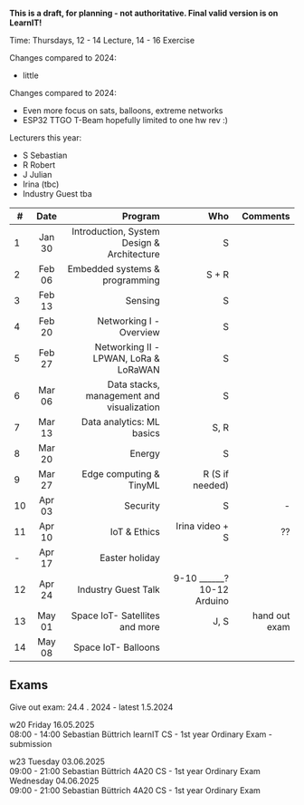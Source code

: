 __This is a draft, for planning - not authoritative. Final valid version is on LearnIT!__

Time: Thursdays, 12 - 14 Lecture, 14 - 16 Exercise

Changes compared to 2024:
  - little

Changes compared to 2024:
  - Even more focus on sats, balloons, extreme networks
  - ESP32 TTGO T-Beam hopefully limited to one hw rev :)
  
  Lecturers this year:
  - S Sebastian
  - R Robert
  - J Julian
  - Irina (tbc)
  - Industry Guest tba


| #        | Date           | Program  | Who  | Comments  |
| ------------- |:-------------:| -----:|-----:|-----:|
| 1     | Jan 30 | Introduction, System Design & Architecture | S |   |
| 2     | Feb 06     |  Embedded systems & programming  | S + R |   |
| 3     | Feb 13    |  Sensing |S| |S | |
| 4    | Feb 20    |   Networking I - Overview|  S  | |
| 5    | Feb 27     |  Networking II - LPWAN, LoRa & LoRaWAN |S | |
| 6     | Mar 06    | Data stacks, management and visualization |S |  |
| 7    | Mar 13    |    Data analytics: ML basics  | S, R |  |
| 8     | Mar 20     |  Energy |S |  |
| 9     | Mar 27     |  Edge computing & TinyML| R (S if needed) |  |
| 10    | Apr 03   |   Security |S| - |
| 11   | Apr 10      | IoT & Ethics | Irina video + S    | ?? |
| -   | Apr 17      | Easter holiday
| 12    | Apr 24    |   Industry Guest Talk | 9-10 ______? 10-12 Arduino |
| 13  | May 01  |    Space IoT- Satellites and more | J, S | hand out exam |
| 14 | May 08  |    Space IoT- Balloons


## Exams

Give out exam: 24.4	. 2024 - latest 1.5.2024

w20 	Friday 16.05.2025 	
	08:00 - 14:00 	Sebastian Büttrich 	learnIT 	CS - 1st year 	Ordinary Exam - submission
 
w23 	Tuesday 03.06.2025 	
	09:00 - 21:00 	Sebastian Büttrich 	4A20 	CS - 1st year 	Ordinary Exam 	
  	Wednesday 04.06.2025 	
	09:00 - 21:00 	Sebastian Büttrich 	4A20 	CS - 1st year 	Ordinary Exam

